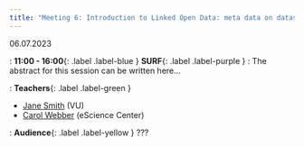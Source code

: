 ```yaml
---
title: "Meeting 6: Introduction to Linked Open Data: meta data on dataset level, standards in disciplines"
---
```


06.07.2023

: **11:00 - 16:00**{: .label .label-blue } **SURF**{: .label .label-purple }
: The abstract for this session can be written here...

: **Teachers**{: .label .label-green }
- [Jane Smith](#) (VU)
- [Carol Webber](#) (eScience Center)

: **Audience**{: .label .label-yellow } ???